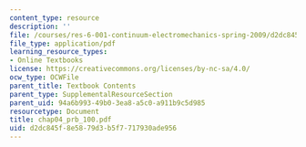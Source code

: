 ```yaml
---
content_type: resource
description: ''
file: /courses/res-6-001-continuum-electromechanics-spring-2009/d2dc845f8e5879d3b5f7717930ade956_chap04_prb_100.pdf
file_type: application/pdf
learning_resource_types:
- Online Textbooks
license: https://creativecommons.org/licenses/by-nc-sa/4.0/
ocw_type: OCWFile
parent_title: Textbook Contents
parent_type: SupplementalResourceSection
parent_uid: 94a6b993-49b0-3ea8-a5c0-a911b9c5d985
resourcetype: Document
title: chap04_prb_100.pdf
uid: d2dc845f-8e58-79d3-b5f7-717930ade956
---
```

